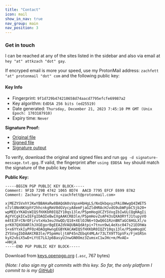 ```yaml
---
title: "Contact"
icon: mail
show_in_nav: true
nav_group: main
nav_position: 3
---
```

### Get in touch
I can be reached at any of the sites listed in the sidebar and also via email at `hey "at" attkzach "dot" gay`.

If encryped email is more your speed, use my ProtonMail address: `zachfett "at" protonmail "dot" com` and the following public key:

#### Key Info
- Fingerprint: `9f1d729b474210658d74aacd7795efcfe69987a2`
- Key algorithm: `EdDSA 256 bits (ed25519)`
- Date generated: `Thursday, December 21, 2023 7:45:10 PM GMT (Unix Epoch: 1703187910)`
- Expiry time: `Never`

**Signature Proof:**
- [Original file](/assets/file/signature-message.txt)
- [Signed file](/assets/file/signature-message.txt.gpg)
- [Signature output](/assets/file/signature-message.txt.sig)

To verify, download the original and signed files and run `gpg -d signature-message.txt.gpg`. If valid, the fingerprint after `using EDDSA key` should match the signature of the public key below.

**Public Key:**
```plaintext
-----BEGIN PGP PUBLIC KEY BLOCK-----
Comment: 9F1D 729B 4742 1065 8D74  AACD 7795 EFCF E699 87A2
Comment: Zachary Fetters <zachfett@protonmail.com>

xjMEZYSVxhYJKwYBBAHaRw8BAQdA0sVqseHbHgLS/NxQkbqxyzPAi8WwgQ4IWET5
n7zl8NnNKVphY2hhcnkgRmV0dGVycyA8emFjaGZldHRAcHJvdG9ubWFpbC5jb20+
wpMEExYKADsWIQSfHXKbR0IQZY10qs13le/P5pmHogUCZYSVxgIbIwULCQgHAgIi
AgYVCgkICwIEFgIDAQIeBwIXgAAKCRB3le/P5pmHovZsAP43sQXAORYfJ1tupyVO
m4tE3FrCNrOFirvtxHa3euJVwQD/Q18+XElOJN6+tQwQ6G1RznBNTaGC6HGLXl/o
prK07QXOOARlhJXGEgorBgEEAZdVAQUBAQdAtpi+7tnvn9wL4eXsc047s21EOhWa
S+x6YYxkIyPFOz4DAQgHwngEGBYKACAWIQSfHXKbR0IQZY10qs13le/P5pmHogUC
ZYSVxgIbDAAKCRB3le/P5pmHoljtAP45nZEbqX4MLAr73LTX9TTGpVFx/FjmSRSn
kyX2vbiX5wD+LYtE7LGJp6BasyUJnwGN0Omz3ZumsxC1wJHc+m/MvAE=
=HHjA
-----END PGP PUBLIC KEY BLOCK-----
```

Download from [keys.openpgp.org](https://keys.openpgp.org/vks/v1/by-fingerprint/9F1D729B474210658D74AACD7795EFCFE69987A2) (`.asc`, 767 bytes)

(_Note: I also sign my git commits with this key. So far, the only platform I commit to is my [GitHub](https://github.com/zfett)_)